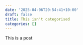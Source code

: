 ```yaml
---
date: '2025-04-06T20:54:41+10:00'
draft: false
title: This isn't categorised
categories: []
---
```


This is a post